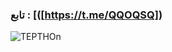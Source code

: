 
### تابع : [([https://t.me/QQOQSQ]) ###

![TEPTHOn](https://te.legra.ph/file/e4675531e9ce358b53a0b.jpg)
